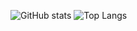 ![GitHub stats](https://github-readme-stats.vercel.app/api?username=Robspin&count_private=true&theme=radical)
![Top Langs](https://github-readme-stats.vercel.app/api/top-langs/?username=Robspin&layout=compact&count_private=true&langs_count=10&count_private=true&show_icons=true&theme=radical)
<br>

